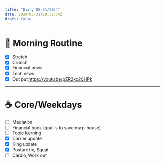 ```yaml
---
title: "Diary 05-31/2024"  
date: 2024-05-31T19:32:34Z
draft: false
---
```


# 🍳 Morning Routine

- [x]  Stretch
- [x]  Crunch
- [x]  Financial news
- [x]  Tech news
- [x]  Out put https://youtu.be/pZR2xx2QHPk

---

# ☕ Core/Weekdays

- [ ]  Mediation
- [ ]  Financial book (goal is to save my p-house)
- [ ]  Topic learning
- [x]  Carrier update
- [x]  King update
- [x]  Posture fix, Squat
- [ ]  Cardio, Work out
